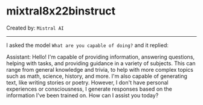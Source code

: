 # mixtral8x22binstruct

Created by: `Mistral AI`

---

I asked the model `What are you capable of doing?` and it replied:

Assistant: Hello! I'm capable of providing information, answering questions, helping with tasks, and providing guidance in a variety of subjects. This can range from general knowledge and trivia, to help with more complex topics such as math, science, history, and more. I'm also capable of generating text, like writing stories or poetry. However, I don't have personal experiences or consciousness, I generate responses based on the information I've been trained on. How can I assist you today?